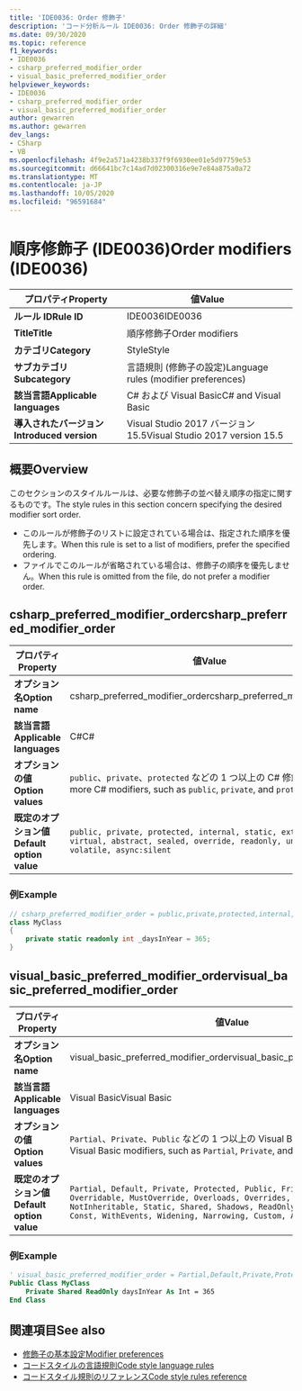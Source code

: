 ```yaml
---
title: 'IDE0036: Order 修飾子'
description: 'コード分析ルール IDE0036: Order 修飾子の詳細'
ms.date: 09/30/2020
ms.topic: reference
f1_keywords:
- IDE0036
- csharp_preferred_modifier_order
- visual_basic_preferred_modifier_order
helpviewer_keywords:
- IDE0036
- csharp_preferred_modifier_order
- visual_basic_preferred_modifier_order
author: gewarren
ms.author: gewarren
dev_langs:
- CSharp
- VB
ms.openlocfilehash: 4f9e2a571a4238b337f9f6930ee01e5d97759e53
ms.sourcegitcommit: d66641bc7c14ad7d02300316e9e7e84a875a0a72
ms.translationtype: MT
ms.contentlocale: ja-JP
ms.lasthandoff: 10/05/2020
ms.locfileid: "96591684"
---
```

# <a name="order-modifiers-ide0036"></a><span data-ttu-id="64aca-103">順序修飾子 (IDE0036)</span><span class="sxs-lookup"><span data-stu-id="64aca-103">Order modifiers (IDE0036)</span></span>

|<span data-ttu-id="64aca-104">プロパティ</span><span class="sxs-lookup"><span data-stu-id="64aca-104">Property</span></span>|<span data-ttu-id="64aca-105">値</span><span class="sxs-lookup"><span data-stu-id="64aca-105">Value</span></span>|
|-|-|
| <span data-ttu-id="64aca-106">**ルール ID**</span><span class="sxs-lookup"><span data-stu-id="64aca-106">**Rule ID**</span></span> | <span data-ttu-id="64aca-107">IDE0036</span><span class="sxs-lookup"><span data-stu-id="64aca-107">IDE0036</span></span> |
| <span data-ttu-id="64aca-108">**Title**</span><span class="sxs-lookup"><span data-stu-id="64aca-108">**Title**</span></span> | <span data-ttu-id="64aca-109">順序修飾子</span><span class="sxs-lookup"><span data-stu-id="64aca-109">Order modifiers</span></span> |
| <span data-ttu-id="64aca-110">**カテゴリ**</span><span class="sxs-lookup"><span data-stu-id="64aca-110">**Category**</span></span> | <span data-ttu-id="64aca-111">Style</span><span class="sxs-lookup"><span data-stu-id="64aca-111">Style</span></span> |
| <span data-ttu-id="64aca-112">**サブカテゴリ**</span><span class="sxs-lookup"><span data-stu-id="64aca-112">**Subcategory**</span></span> | <span data-ttu-id="64aca-113">言語規則 (修飾子の設定)</span><span class="sxs-lookup"><span data-stu-id="64aca-113">Language rules (modifier preferences)</span></span> |
| <span data-ttu-id="64aca-114">**該当言語**</span><span class="sxs-lookup"><span data-stu-id="64aca-114">**Applicable languages**</span></span> | <span data-ttu-id="64aca-115">C# および Visual Basic</span><span class="sxs-lookup"><span data-stu-id="64aca-115">C# and Visual Basic</span></span> |
| <span data-ttu-id="64aca-116">**導入されたバージョン**</span><span class="sxs-lookup"><span data-stu-id="64aca-116">**Introduced version**</span></span> | <span data-ttu-id="64aca-117">Visual Studio 2017 バージョン 15.5</span><span class="sxs-lookup"><span data-stu-id="64aca-117">Visual Studio 2017 version 15.5</span></span> |

## <a name="overview"></a><span data-ttu-id="64aca-118">概要</span><span class="sxs-lookup"><span data-stu-id="64aca-118">Overview</span></span>

<span data-ttu-id="64aca-119">このセクションのスタイルルールは、必要な修飾子の並べ替え順序の指定に関するものです。</span><span class="sxs-lookup"><span data-stu-id="64aca-119">The style rules in this section concern specifying the desired modifier sort order.</span></span>

- <span data-ttu-id="64aca-120">このルールが修飾子のリストに設定されている場合は、指定された順序を優先します。</span><span class="sxs-lookup"><span data-stu-id="64aca-120">When this rule is set to a list of modifiers, prefer the specified ordering.</span></span>
- <span data-ttu-id="64aca-121">ファイルでこのルールが省略されている場合は、修飾子の順序を優先しません。</span><span class="sxs-lookup"><span data-stu-id="64aca-121">When this rule is omitted from the file, do not prefer a modifier order.</span></span>

## <a name="csharp_preferred_modifier_order"></a><span data-ttu-id="64aca-122">csharp_preferred_modifier_order</span><span class="sxs-lookup"><span data-stu-id="64aca-122">csharp_preferred_modifier_order</span></span>

|<span data-ttu-id="64aca-123">プロパティ</span><span class="sxs-lookup"><span data-stu-id="64aca-123">Property</span></span>|<span data-ttu-id="64aca-124">値</span><span class="sxs-lookup"><span data-stu-id="64aca-124">Value</span></span>|
|-|-|
| <span data-ttu-id="64aca-125">**オプション名**</span><span class="sxs-lookup"><span data-stu-id="64aca-125">**Option name**</span></span> | <span data-ttu-id="64aca-126">csharp_preferred_modifier_order</span><span class="sxs-lookup"><span data-stu-id="64aca-126">csharp_preferred_modifier_order</span></span> |
| <span data-ttu-id="64aca-127">**該当言語**</span><span class="sxs-lookup"><span data-stu-id="64aca-127">**Applicable languages**</span></span> | <span data-ttu-id="64aca-128">C#</span><span class="sxs-lookup"><span data-stu-id="64aca-128">C#</span></span> |
| <span data-ttu-id="64aca-129">**オプションの値**</span><span class="sxs-lookup"><span data-stu-id="64aca-129">**Option values**</span></span> | <span data-ttu-id="64aca-130">`public`、`private`、`protected` などの 1 つ以上の C# 修飾子</span><span class="sxs-lookup"><span data-stu-id="64aca-130">One or more C# modifiers, such as `public`, `private`, and `protected`</span></span> |
| <span data-ttu-id="64aca-131">**既定のオプション値**</span><span class="sxs-lookup"><span data-stu-id="64aca-131">**Default option value**</span></span> | `public, private, protected, internal, static, extern, new, virtual, abstract, sealed, override, readonly, unsafe, volatile, async:silent` |

### <a name="example"></a><span data-ttu-id="64aca-132">例</span><span class="sxs-lookup"><span data-stu-id="64aca-132">Example</span></span>

```csharp
// csharp_preferred_modifier_order = public,private,protected,internal,static,extern,new,virtual,abstract,sealed,override,readonly,unsafe,volatile,async
class MyClass
{
    private static readonly int _daysInYear = 365;
}
```

## <a name="visual_basic_preferred_modifier_order"></a><span data-ttu-id="64aca-133">visual_basic_preferred_modifier_order</span><span class="sxs-lookup"><span data-stu-id="64aca-133">visual_basic_preferred_modifier_order</span></span>

|<span data-ttu-id="64aca-134">プロパティ</span><span class="sxs-lookup"><span data-stu-id="64aca-134">Property</span></span>|<span data-ttu-id="64aca-135">値</span><span class="sxs-lookup"><span data-stu-id="64aca-135">Value</span></span>|
|-|-|
| <span data-ttu-id="64aca-136">**オプション名**</span><span class="sxs-lookup"><span data-stu-id="64aca-136">**Option name**</span></span> | <span data-ttu-id="64aca-137">visual_basic_preferred_modifier_order</span><span class="sxs-lookup"><span data-stu-id="64aca-137">visual_basic_preferred_modifier_order</span></span> |
| <span data-ttu-id="64aca-138">**該当言語**</span><span class="sxs-lookup"><span data-stu-id="64aca-138">**Applicable languages**</span></span> | <span data-ttu-id="64aca-139">Visual Basic</span><span class="sxs-lookup"><span data-stu-id="64aca-139">Visual Basic</span></span> |
| <span data-ttu-id="64aca-140">**オプションの値**</span><span class="sxs-lookup"><span data-stu-id="64aca-140">**Option values**</span></span> | <span data-ttu-id="64aca-141">`Partial`、`Private`、`Public` などの 1 つ以上の Visual Basic 修飾子</span><span class="sxs-lookup"><span data-stu-id="64aca-141">One or more Visual Basic modifiers, such as `Partial`, `Private`, and `Public`</span></span> |
| <span data-ttu-id="64aca-142">**既定のオプション値**</span><span class="sxs-lookup"><span data-stu-id="64aca-142">**Default option value**</span></span> | `Partial, Default, Private, Protected, Public, Friend, NotOverridable, Overridable, MustOverride, Overloads, Overrides, MustInherit, NotInheritable, Static, Shared, Shadows, ReadOnly, WriteOnly, Dim, Const, WithEvents, Widening, Narrowing, Custom, Async:silent` |

### <a name="example"></a><span data-ttu-id="64aca-143">例</span><span class="sxs-lookup"><span data-stu-id="64aca-143">Example</span></span>

```vb
' visual_basic_preferred_modifier_order = Partial,Default,Private,Protected,Public,Friend,NotOverridable,Overridable,MustOverride,Overloads,Overrides,MustInherit,NotInheritable,Static,Shared,Shadows,ReadOnly,WriteOnly,Dim,Const,WithEvents,Widening,Narrowing,Custom,Async
Public Class MyClass
    Private Shared ReadOnly daysInYear As Int = 365
End Class
```

## <a name="see-also"></a><span data-ttu-id="64aca-144">関連項目</span><span class="sxs-lookup"><span data-stu-id="64aca-144">See also</span></span>

- [<span data-ttu-id="64aca-145">修飾子の基本設定</span><span class="sxs-lookup"><span data-stu-id="64aca-145">Modifier preferences</span></span>](modifier-preferences.md)
- [<span data-ttu-id="64aca-146">コードスタイルの言語規則</span><span class="sxs-lookup"><span data-stu-id="64aca-146">Code style language rules</span></span>](language-rules.md)
- [<span data-ttu-id="64aca-147">コードスタイル規則のリファレンス</span><span class="sxs-lookup"><span data-stu-id="64aca-147">Code style rules reference</span></span>](index.md)
